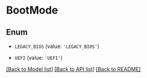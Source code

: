 # BootMode


## Enum

* `LEGACY_BIOS` (value: `'LEGACY_BIOS'`)

* `UEFI` (value: `'UEFI'`)

[[Back to Model list]](../README.md#documentation-for-models) [[Back to API list]](../README.md#documentation-for-api-endpoints) [[Back to README]](../README.md)


